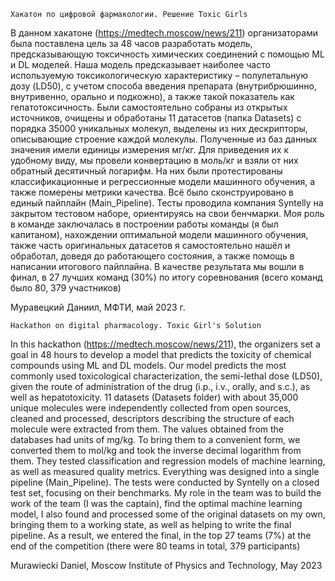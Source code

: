     Хакатон по цифровой фармакологии. Решение Toxic Girls
В данном хакатоне (https://medtech.moscow/news/211) организаторами была поставлена цель за 48 часов разработать модель, предсказывающую токсичность химических соединений с помощью ML и DL моделей.
Наша модель предсказывает наиболее часто используемую токсикологическую характеристику – полулетальную дозу (LD50), с учетом способа введения препарата (внутрибрюшинно, внутривенно, орально и подкожно), а также такой показатель как гепатотоксичность. Были самостоятельно собраны из открытых источников, очищены и обработаны 11 датасетов (папка Datasets) с порядка 35000 уникальных молекул, выделены из них дескрипторы, описывающие строение каждой молекулы. Полученные из баз данных значения имели единицы измерения мг/кг. Для приведения их к удобному виду, мы провели конвертацию в моль/кг и взяли от них обратный десятичный логарифм.
На них были протестированы классификационные и регрессионные модели машинного обучения, а также померены метрики качества. Всё было сконструировано в единый пайплайн (Main_Pipeline). Тесты проводила компания Syntelly на закрытом тестовом наборе, ориентируясь на свои бенчмарки. Моя роль в команде заключалась в построении работы команды (я был капитаном), нахождении оптимальной модели машинного обучения, также часть оригинальных датасетов я самостоятельно нашёл и обработал, доведя до работающего состояния, а также помощь в написании итогового пайплайна. В качестве результата мы вошли в финал, в 27 лучших команд (30%) по итогу соревнования (всего команд было 80, 379 участников)



Муравецкий Даниил, МФТИ,
май 2023 г.





    Hackathon on digital pharmacology. Toxic Girl's Solution
In this hackathon (https://medtech.moscow/news/211), the organizers set a goal in 48 hours to develop a model that predicts the toxicity of chemical compounds using ML and DL models.
Our model predicts the most commonly used toxicological characterization, the semi-lethal dose (LD50), given the route of administration of the drug (i.p., i.v., orally, and s.c.), as well as hepatotoxicity. 11 datasets (Datasets folder) with about 35,000 unique molecules were independently collected from open sources, cleaned and processed, descriptors describing the structure of each molecule were extracted from them. The values obtained from the databases had units of mg/kg. To bring them to a convenient form, we converted them to mol/kg and took the inverse decimal logarithm from them.
They tested classification and regression models of machine learning, as well as measured quality metrics. Everything was designed into a single pipeline (Main_Pipeline). The tests were conducted by Syntelly on a closed test set, focusing on their benchmarks. My role in the team was to build the work of the team (I was the captain), find the optimal machine learning model, I also found and processed some of the original datasets on my own, bringing them to a working state, as well as helping to write the final pipeline. As a result, we entered the final, in the top 27 teams (7%) at the end of the competition (there were 80 teams in total, 379 participants)



Murawiecki Daniel, Moscow Institute of Physics and Technology,
May 2023
